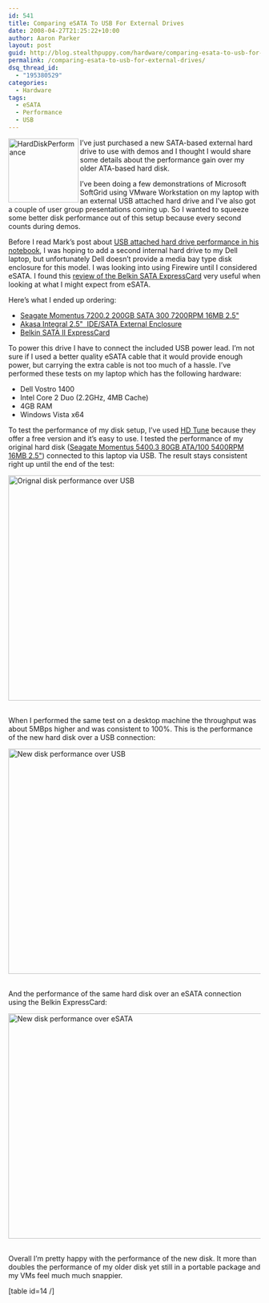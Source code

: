 ```yaml
---
id: 541
title: Comparing eSATA To USB For External Drives
date: 2008-04-27T21:25:22+10:00
author: Aaron Parker
layout: post
guid: http://blog.stealthpuppy.com/hardware/comparing-esata-to-usb-for-external-drives
permalink: /comparing-esata-to-usb-for-external-drives/
dsq_thread_id:
  - "195380529"
categories:
  - Hardware
tags:
  - eSATA
  - Performance
  - USB
---
```

<img border="0" alt="HardDiskPerformance" align="left" src="http://stealthpuppy.com/wp-content/uploads/2008/04/harddiskperformance.png" width="140" height="128" /> I&#8217;ve just purchased a new SATA-based external hard drive to use with demos and I thought I would share some details about the performance gain over my older ATA-based hard disk.

I&#8217;ve been doing a few demonstrations of Microsoft SoftGrid using VMware Workstation on my laptop with an external USB attached hard drive and I&#8217;ve also got a couple of user group presentations coming up. So I wanted to squeeze some better disk performance out of this setup because every second counts during demos.

Before I read Mark&#8217;s post about [USB attached hard drive performance in his notebook](http://www.markwilson.co.uk/blog/2008/04/comparing-internal-and-usb-attached-hard-disk-performance-in-a-notebook-pc.htm), I was hoping to add a second internal hard drive to my Dell laptop, but unfortunately Dell doesn&#8217;t provide a media bay type disk enclosure for this model. I was looking into using Firewire until I considered eSATA. I found this [review of the Belkin SATA ExpressCard](http://www.notebookreview.com/default.asp?newsID=3790) very useful when looking at what I might expect from eSATA.

Here&#8217;s what I ended up ordering:

  * [Seagate Momentus 7200.2 200GB SATA 300 7200RPM 16MB 2.5"](http://www.seagate.com/ww/v/index.jsp?locale=en-US&name=mod_ST9200420AS&vgnextoid=cb31213b5a5e3110VgnVCM100000f5ee0a0aRCRD&vgnextchannel=c021a47948a3d010VgnVCM100000dd04090aRCRD&reqPage=Model) 
  * [Akasa Integral 2.5"&#160; IDE/SATA External Enclosure](http://www.akasa.co.uk/akasa_english/spec_page/storage/spec_ak_enp2nes_bl.htm) 
  * [Belkin SATA II ExpressCard](http://catalog.belkin.com/IWCatProductPage.process?Product_Id=278303) 

To power this drive I have to connect the included USB power lead. I&#8217;m not sure if I used a better quality eSATA cable that it would provide enough power, but carrying the extra cable is not too much of a hassle. I&#8217;ve performed these tests on my laptop which has the following hardware:

  * Dell Vostro 1400 
  * Intel Core 2 Duo (2.2GHz, 4MB Cache) 
  * 4GB RAM 
  * Windows Vista x64 

To test the performance of my disk setup, I&#8217;ve used [HD Tune](http://www.hdtune.com/) because they offer a free version and it&#8217;s easy to use. I tested the performance of my original hard disk ([Seagate Momentus 5400.3 80GB ATA/100 5400RPM 16MB 2.5"](http://www.seagate.com/ww/v/index.jsp?locale=en-US&name=Momentus_5400.3_80_GB&vgnextoid=c83f99f4fa74c010VgnVCM100000dd04090aRCRD&vgnextchannel=b450d3a0140fc010VgnVCM100000dd04090aRCRD&reqPage=Model)) connected to this laptop via USB. The result stays consistent right up until the end of the test:

<img border="0" alt="Orignal disk performance over USB" src="http://stealthpuppy.com/wp-content/uploads/2008/04/originaldiskperf.png" width="551" height="450" /> &#160;

When I performed the same test on a desktop machine the throughput was about 5MBps higher and was consistent to 100%. This is the performance of the new hard disk over a USB connection:

<img border="0" alt="New disk performance over USB" src="http://stealthpuppy.com/wp-content/uploads/2008/04/perfusb.png" width="551" height="450" /> &#160;

And the performance of the same hard disk over an eSATA connection using the Belkin ExpressCard:

<img border="0" alt="New disk performance over eSATA" src="http://stealthpuppy.com/wp-content/uploads/2008/04/perfesata.png" width="551" height="450" /> &#160;

Overall I&#8217;m pretty happy with the performance of the new disk. It more than doubles the performance of my older disk yet still in a portable package and my VMs feel much much snappier.

[table id=14 /]
